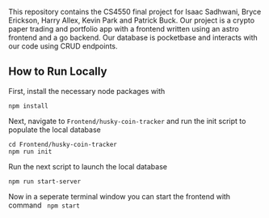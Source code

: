 This repository contains the CS4550 final project for Isaac Sadhwani, Bryce Erickson, Harry Allex, Kevin Park and Patrick Buck. Our project is a crypto paper trading and portfolio app with a frontend written using an astro frontend and a go backend. Our database is pocketbase and interacts with our code using CRUD endpoints.  

## How to Run Locally
First, install the necessary node packages with  
```
npm install
```

Next, navigate to `Frontend/husky-coin-tracker` and run the init script to populate the local database  
```
cd Frontend/husky-coin-tracker  
npm run init
```

Run the next script to launch the local database  
```
npm run start-server
```

Now in a seperate terminal window you can start the frontend with command 
``` npm start```

